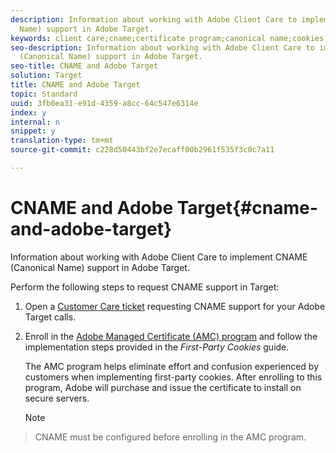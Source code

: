 ```yaml
---
description: Information about working with Adobe Client Care to implement CNAME (Canonical
  Name) support in Adobe Target.
keywords: client care;cname;certificate program;canonical name;cookies;certificate
seo-description: Information about working with Adobe Client Care to implement CNAME
  (Canonical Name) support in Adobe Target.
seo-title: CNAME and Adobe Target
solution: Target
title: CNAME and Adobe Target
topic: Standard
uuid: 3fb0ea31-e91d-4359-a8cc-64c547e6314e
index: y
internal: n
snippet: y
translation-type: tm+mt
source-git-commit: c228d50443bf2e7ecaff00b2961f535f3c0c7a11

---
```



# CNAME and Adobe Target{#cname-and-adobe-target}

Information about working with Adobe Client Care to implement CNAME (Canonical Name) support in Adobe Target.

Perform the following steps to request CNAME support in Target:

1. Open a [Customer Care ticket](../../cmp-resources-and-contact-information.md#reference_ACA3391A00EF467B87930A450050077C) requesting CNAME support for your Adobe Target calls.
1. Enroll in the [Adobe Managed Certificate (AMC) program](https://marketing.adobe.com/resources/help/en_US/whitepapers/first_party_cookies/adobe_managed_cert_pgm.html) and follow the implementation steps provided in the *First-Party Cookies* guide.

   The AMC program helps eliminate effort and confusion experienced by customers when implementing first-party cookies. After enrolling to this program, Adobe will purchase and issue the certificate to install on secure servers.

   >[!NOTE]
>
>CNAME must be configured before enrolling in the AMC program.


